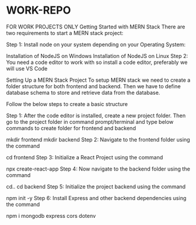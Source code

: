 # WORK-REPO
FOR WORK PROJECTS ONLY 
Getting Started with MERN Stack
There are two requirements to start a MERN stack project:

Step 1: Install node on your system depending on your Operating System:

Installation of NodeJS on Windows
Installation of NodeJS on Linux
Step 2: You need a code editor to work with so install a code editor, preferably we will use VS Code

Setting Up a MERN Stack Project
To setup MERN stack we need to create a folder structure for both frontend and backend. Then we have to define database schema to store and retrieve data from the database.

Follow the below steps to create a basic structure

Step 1: After the code editor is installed, create a new project folder. Then go to the project folder in command prompt/terminal and type below commands to create folder for frontend and backend 

mkdir frontend
mkdir backend
Step 2: Navigate to the frontend folder using the command

cd frontend
Step 3: Initialize a React Project using the command

npx create-react-app
Step 4: Now navigate to the backend folder using the command

cd..
cd backend
Step 5: Initialize the project backend using the command

npm init -y
Step 6: Install Express and other backend dependencies using the command

npm i mongodb express cors dotenv 
